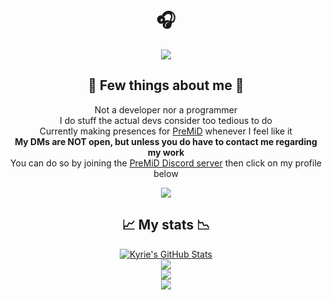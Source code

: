 <!DOCTYPE html>
<html>
<body>
<div align="center">
	<h1> 🎧 </h1>
	<a href="https://www.youtube.com/watch?v=M9moY0hEJRE">
		<img src="https://user-images.githubusercontent.com/77577746/148712860-84b20557-c31b-400e-83e6-fa4672ec1c03.gif" /> 
	</a>
</div>
<div align="center">
	<h2> 📖 Few things about me 📖 </h2>  
	
Not a developer nor a programmer  
I do stuff the actual devs consider too tedious to do  
Currently making presences for <a href="https://premid.app/users/368399721494216706">PreMiD</a> whenever I feel like it  
	<strong> My DMs are NOT open, but unless you do have to contact me regarding my work  </strong>  
You can do so by joining the [PreMiD Discord server](https://discord.gg/premid) then click on my profile below  
</div>
<div align="center">
	<a href="https://discord.com/users/368399721494216706" >  
  		<img src="https://lanyard-profile-readme.vercel.app/api/368399721494216706"  />  
	</a>  
</div>

<div align="center"> 
	<h2> 📈 My stats 📉 </h2>
</div>
<div align="center"> 
	<a href="https://github.com/kyrie25">
		<img src="https://github-readme-stats.vercel.app/api?username=kyrie25&count_private=true&include_all_commits=true&show_icons=true&theme=react&cache_seconds=1800&custom_title=Kyrie's GitHub Stats" alt="Kyrie's GitHub Stats">
	</a>
</div>  
	  
</div>
<div align="center"> 
	<a href="https://github.com/kyrie25">
		<img src="https://github-readme-stats.vercel.app/api/wakatime?username=kyrie25&theme=react&cache_seconds=1800">
	</a>
</div>
	
<div align="center">
	<a href="https://github.com/kyrie25">
		<img src="https://github-readme-stats.vercel.app/api/top-langs/?username=kyrie25&theme=react&cache_seconds=1800">
	</a>
</div>

<div align="center">
	<a href="https://hits.seeyoufarm.com">
		<img src="https://hits.seeyoufarm.com/api/count/incr/badge.svg?url=https%3A%2F%2Fgithub.com%2Fkyrie25&count_bg=%2357BDDA&title_bg=%23555555&icon=github.svg&icon_color=%23E7E7E7&title=hits&edge_flat=false"/>
	</a>
</div>
</body>
</html>
